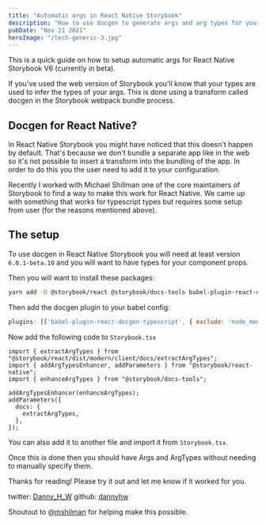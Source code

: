 ```yaml
---
title: "Automatic args in React Native Storybook"
description: "How to use docgen to generate args and arg types for your React Native Storybook based on your typescript types."
pubDate: "Nov 21 2021"
heroImage: "/tech-generic-3.jpg"
---
```


This is a quick guide on how to setup automatic args for React Native Storybook V6 (currently in beta).

If you've used the web version of Storybook you'll know that your types are used to infer the types of your args. This is done using a transform called docgen in the Storybook webpack bundle process.

## Docgen for React Native?

In React Native Storybook you might have noticed that this doesn't happen by default. That's because we don't bundle a separate app like in the web so it's not possible to insert a transform into the bundling of the app. In order to do this you the user need to add it to your configuration.

Recently I worked with Michael Shillman one of the core maintainers of Storybook to find a way to make this work for React Native. We came up with something that works for typescript types but requires some setup from user (for the reasons mentioned above).

## The setup

To use docgen in React Native Storybook you will need at least version `6.0.1-beta.10` and you will want to have types for your component props.

Then you will want to install these packages:

```bash
yarn add -D @storybook/react @storybook/docs-tools babel-plugin-react-docgen-typescript
```

Then add the docgen plugin to your babel config:

```js
plugins: [['babel-plugin-react-docgen-typescript', { exclude: 'node_modules' }]],
```

Now add the following code to `Storybook.tsx`

```tsx
import { extractArgTypes } from "@storybook/react/dist/modern/client/docs/extractArgTypes";
import { addArgTypesEnhancer, addParameters } from "@storybook/react-native";
import { enhanceArgTypes } from "@storybook/docs-tools";

addArgTypesEnhancer(enhanceArgTypes);
addParameters({
  docs: {
    extractArgTypes,
  },
});
```

You can also add it to another file and import it from `Storybook.tsx`.

Once this is done then you should have Args and ArgTypes without needing to manually specify them.

Thanks for reading!
Please try it out and let me know if it worked for you.

twitter: [Danny_H_W](https://twitter.com/Danny_H_W)
github: [dannyhw](https://github.com/dannyhw)

Shoutout to [@mshilman](https://twitter.com/mshilman) for helping make this possible.
